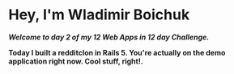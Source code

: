**<h1>Hey, I'm Wladimir Boichuk</h1>
                                                                                                                                                                                                                                                                                                                                                                                  _<p>Welcome to day 2 of my 12 Web Apps in 12 day Challenge.</p>_
                                                                                                                                                                                                                                                                                                                                                                                  <p>Today I built a redditclon in Rails 5. You're actually on the demo application right now. Cool stuff, right!.</p>**

